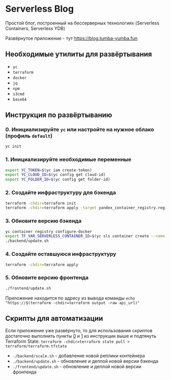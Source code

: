 # Serverless Blog

Простой блог, построенный на бессерверных технологиях (Serverless Containers, Serverless YDB)

Развёрнутое приложение - тут https://blog.tumba-yumba.fun

## Необходимые утилиты для развёртывания

- `yc`
- `terraform`
- `docker`
- `jq`
- `npm`
- `s3cmd`
- `base64`

## Инструкция по развёртыванию

### 0. Инициализируйте `yc` или настройте на нужное облако (профиль `default`)

```sh
yc init
```

### 1. Инициализируйте необходимые переменные

```sh
export YC_TOKEN=$(yc iam create-token)
export YC_CLOUD_ID=$(yc config get cloud-id)
export YC_FOLDER_ID=$(yc config get folder-id)
```

### 2. Создайте инфраструктуру для бэкенда 

```sh
terraform -chdir=terraform init
terraform -chdir=terraform apply -target yandex_container_registry.registry -target yandex_ydb_database_serverless.ydb -target yandex_iam_service_account.service_account -target yandex_resourcemanager_folder_iam_member.roles -target yandex_iam_service_account.ydb_service_account -target yandex_resourcemanager_folder_iam_member.ydb_role -target yandex_iam_service_account_key.ydb_service_account_key
```

### 3. Обновите версию бэкенда

```sh
yc container registry configure-docker
export TF_VAR_SERVERLESS_CONTAINER_ID=$(yc sls container create --name serverless-blog --format json | jq -r '.id')
./backend/update.sh
```

### 4. Создайте оставшуюся инфраструктуру

```sh
terraform -chdir=terraform apply
```

### 5. Обновите версию фронтенда

```sh
./frontend/update.sh
```

Приложение находится по адресу из вывода команды `echo "https://$(terraform -chdir=terraform output -raw api_url)"`

## Скрипты для автоматизации

Если приложение уже развёрнуто, то для использования скриптов достаточно выполнить пункты [0](#0-инициализируйте-yc-или-настройте-на-нужное-облако) и [1](#1-инициализируйте-необходимые-переменные) из инструкции выше и подтянуть Terraform State: `terraform -chdir=terraform state pull > terraform/terraform.tfstate`

- `./backend/scale.sh` - добавление новой реплики контейнера
- `./backend/update.sh` - обновление и деплой новой версии бэкенда
- `./frontend/update.sh` - обновление и деплой новой версии фронтенда